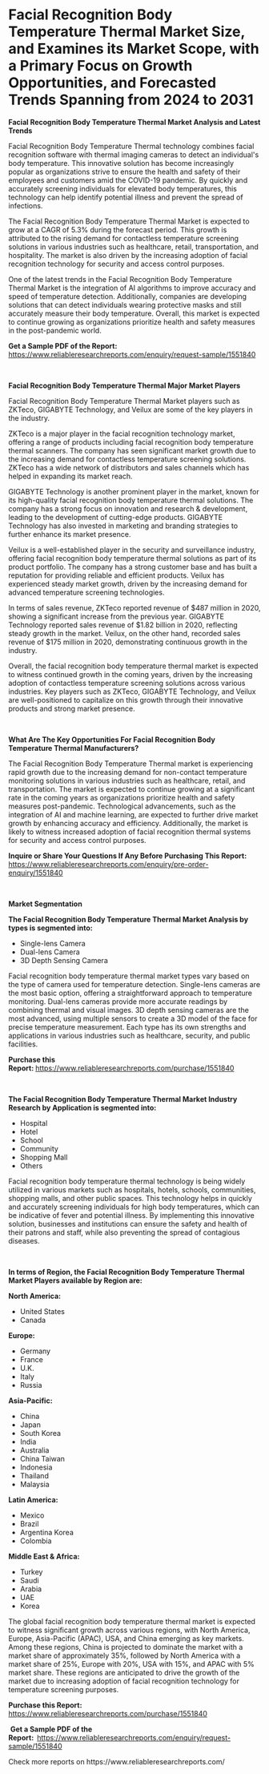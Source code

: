 <p><h1>Facial Recognition Body Temperature Thermal Market Size, and Examines its Market Scope, with a Primary Focus on Growth Opportunities, and Forecasted Trends Spanning from 2024 to 2031</h1></p><p><strong>Facial Recognition Body Temperature Thermal Market Analysis and Latest Trends</strong></p>
<p><p>Facial Recognition Body Temperature Thermal technology combines facial recognition software with thermal imaging cameras to detect an individual's body temperature. This innovative solution has become increasingly popular as organizations strive to ensure the health and safety of their employees and customers amid the COVID-19 pandemic. By quickly and accurately screening individuals for elevated body temperatures, this technology can help identify potential illness and prevent the spread of infections.</p><p>The Facial Recognition Body Temperature Thermal Market is expected to grow at a CAGR of 5.3% during the forecast period. This growth is attributed to the rising demand for contactless temperature screening solutions in various industries such as healthcare, retail, transportation, and hospitality. The market is also driven by the increasing adoption of facial recognition technology for security and access control purposes.</p><p>One of the latest trends in the Facial Recognition Body Temperature Thermal Market is the integration of AI algorithms to improve accuracy and speed of temperature detection. Additionally, companies are developing solutions that can detect individuals wearing protective masks and still accurately measure their body temperature. Overall, this market is expected to continue growing as organizations prioritize health and safety measures in the post-pandemic world.</p></p>
<p><strong>Get a Sample PDF of the Report:&nbsp;</strong> <a href="https://www.reliableresearchreports.com/enquiry/request-sample/1551840">https://www.reliableresearchreports.com/enquiry/request-sample/1551840</a></p>
<p>&nbsp;</p>
<p><strong>Facial Recognition Body Temperature Thermal Major Market Players</strong></p>
<p><p>Facial Recognition Body Temperature Thermal Market players such as ZKTeco, GIGABYTE Technology, and Veilux are some of the key players in the industry.</p><p>ZKTeco is a major player in the facial recognition technology market, offering a range of products including facial recognition body temperature thermal scanners. The company has seen significant market growth due to the increasing demand for contactless temperature screening solutions. ZKTeco has a wide network of distributors and sales channels which has helped in expanding its market reach. </p><p>GIGABYTE Technology is another prominent player in the market, known for its high-quality facial recognition body temperature thermal solutions. The company has a strong focus on innovation and research & development, leading to the development of cutting-edge products. GIGABYTE Technology has also invested in marketing and branding strategies to further enhance its market presence.</p><p>Veilux is a well-established player in the security and surveillance industry, offering facial recognition body temperature thermal solutions as part of its product portfolio. The company has a strong customer base and has built a reputation for providing reliable and efficient products. Veilux has experienced steady market growth, driven by the increasing demand for advanced temperature screening technologies.</p><p>In terms of sales revenue, ZKTeco reported revenue of $487 million in 2020, showing a significant increase from the previous year. GIGABYTE Technology reported sales revenue of $1.82 billion in 2020, reflecting steady growth in the market. Veilux, on the other hand, recorded sales revenue of $175 million in 2020, demonstrating continuous growth in the industry. </p><p>Overall, the facial recognition body temperature thermal market is expected to witness continued growth in the coming years, driven by the increasing adoption of contactless temperature screening solutions across various industries. Key players such as ZKTeco, GIGABYTE Technology, and Veilux are well-positioned to capitalize on this growth through their innovative products and strong market presence.</p></p>
<p>&nbsp;</p>
<p><strong>What Are The Key Opportunities For Facial Recognition Body Temperature Thermal Manufacturers?</strong></p>
<p><p>The Facial Recognition Body Temperature Thermal market is experiencing rapid growth due to the increasing demand for non-contact temperature monitoring solutions in various industries such as healthcare, retail, and transportation. The market is expected to continue growing at a significant rate in the coming years as organizations prioritize health and safety measures post-pandemic. Technological advancements, such as the integration of AI and machine learning, are expected to further drive market growth by enhancing accuracy and efficiency. Additionally, the market is likely to witness increased adoption of facial recognition thermal systems for security and access control purposes.</p></p>
<p><strong>Inquire or Share Your Questions If Any Before Purchasing This Report:</strong> <a href="https://www.reliableresearchreports.com/enquiry/pre-order-enquiry/1551840">https://www.reliableresearchreports.com/enquiry/pre-order-enquiry/1551840</a></p>
<p>&nbsp;</p>
<p><strong>Market Segmentation</strong></p>
<p><strong>The Facial Recognition Body Temperature Thermal Market Analysis by types is segmented into:</strong></p>
<p><ul><li>Single-lens Camera</li><li>Dual-lens Camera</li><li>3D Depth Sensing Camera</li></ul></p>
<p><p>Facial recognition body temperature thermal market types vary based on the type of camera used for temperature detection. Single-lens cameras are the most basic option, offering a straightforward approach to temperature monitoring. Dual-lens cameras provide more accurate readings by combining thermal and visual images. 3D depth sensing cameras are the most advanced, using multiple sensors to create a 3D model of the face for precise temperature measurement. Each type has its own strengths and applications in various industries such as healthcare, security, and public facilities.</p></p>
<p><strong>Purchase this Report:&nbsp;</strong><a href="https://www.reliableresearchreports.com/purchase/1551840">https://www.reliableresearchreports.com/purchase/1551840</a></p>
<p>&nbsp;</p>
<p><strong>The Facial Recognition Body Temperature Thermal Market Industry Research by Application is segmented into:</strong></p>
<p><ul><li>Hospital</li><li>Hotel</li><li>School</li><li>Community</li><li>Shopping Mall</li><li>Others</li></ul></p>
<p><p>Facial recognition body temperature thermal technology is being widely utilized in various markets such as hospitals, hotels, schools, communities, shopping malls, and other public spaces. This technology helps in quickly and accurately screening individuals for high body temperatures, which can be indicative of fever and potential illness. By implementing this innovative solution, businesses and institutions can ensure the safety and health of their patrons and staff, while also preventing the spread of contagious diseases.</p></p>
<p>&nbsp;</p>
<p><strong>In terms of Region, the Facial Recognition Body Temperature Thermal Market Players available by Region are:</strong></p>
<p>
    <p> <strong> North America: </strong>
        <ul>
            <li>United States</li>
            <li>Canada</li>
        </ul>
        </p> 
    <p> <strong> Europe: </strong>
        <ul>
            <li>Germany</li>
            <li>France</li>
            <li>U.K.</li>
            <li>Italy</li>
            <li>Russia</li>
        </ul>
        </p> 
    <p> <strong> Asia-Pacific: </strong>
        <ul>
            <li>China</li>
            <li>Japan</li>
            <li>South Korea</li>
            <li>India</li>
            <li>Australia</li>
            <li>China Taiwan</li>
            <li>Indonesia</li>
            <li>Thailand</li>
            <li>Malaysia</li>
        </ul>
        </p> 
    <p> <strong> Latin America: </strong>
        <ul>
            <li>Mexico</li>
            <li>Brazil</li>
            <li>Argentina Korea</li>
            <li>Colombia</li>
        </ul>
        </p> 
    <p> <strong> Middle East & Africa: </strong>
        <ul>
            <li>Turkey</li>
            <li>Saudi</li>
            <li>Arabia</li>
            <li>UAE</li>
            <li>Korea</li>
        </ul>
    </p>
    </p>
<p><p>The global facial recognition body temperature thermal market is expected to witness significant growth across various regions, with North America, Europe, Asia-Pacific (APAC), USA, and China emerging as key markets. Among these regions, China is projected to dominate the market with a market share of approximately 35%, followed by North America with a market share of 25%, Europe with 20%, USA with 15%, and APAC with 5% market share. These regions are anticipated to drive the growth of the market due to increasing adoption of facial recognition technology for temperature screening purposes.</p></p>
<p><strong>Purchase this Report: </strong><a href="https://www.reliableresearchreports.com/purchase/1551840">https://www.reliableresearchreports.com/purchase/1551840</a></p>
<p>&nbsp;<strong>Get a Sample PDF of the Report:&nbsp;&nbsp;</strong><a href="https://www.reliableresearchreports.com/enquiry/request-sample/1551840">https://www.reliableresearchreports.com/enquiry/request-sample/1551840</a></p>
<p><strong></strong></p>
<p>Check more reports on https://www.reliableresearchreports.com/</p>